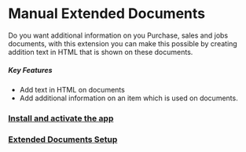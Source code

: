 # Manual Extended Documents

Do you want additional information on you Purchase, sales and jobs documents, with this extension you can make this possible by creating addition text in HTML that is shown on these documents.

##### Key Features
*	Add text in HTML on documents
*	Add additional information on an item which is used on documents.

### [Install and activate the app](topics/install-activate-app.md)
### [Extended Documents Setup](topics/app-setup.md)
